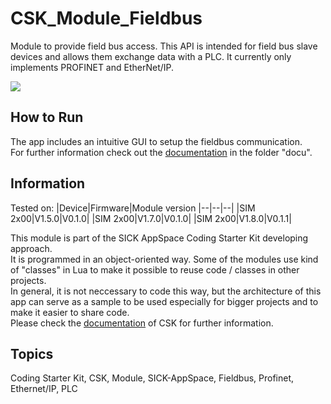 # CSK_Module_Fieldbus

Module to provide field bus access. This API is intended for field bus slave devices and allows them exchange data with a PLC. It currently only implements PROFINET and EtherNet/IP. 

![](./docu/media/UI_Screenshot.png)

## How to Run

The app includes an intuitive GUI to setup the fieldbus communication.  
For further information check out the [documentation](https://raw.githack.com/golluroSICKAG/CSK_Module_Fieldbus/main/docu/CSK_Module_Fieldbus.html) in the folder "docu".

## Information

Tested on:
|Device|Firmware|Module version
|--|--|--|
|SIM 2x00|V1.5.0|V0.1.0|
|SIM 2x00|V1.7.0|V0.1.0|
|SIM 2x00|V1.8.0|V0.1.1|

This module is part of the SICK AppSpace Coding Starter Kit developing approach.  
It is programmed in an object-oriented way. Some of the modules use kind of "classes" in Lua to make it possible to reuse code / classes in other projects.  
In general, it is not neccessary to code this way, but the architecture of this app can serve as a sample to be used especially for bigger projects and to make it easier to share code.  
Please check the [documentation](https://github.com/SICKAppSpaceCodingStarterKit/.github/blob/main/docu/SICKAppSpaceCodingStarterKit_Documentation.md) of CSK for further information.  

## Topics

Coding Starter Kit, CSK, Module, SICK-AppSpace, Fieldbus, Profinet, Ethernet/IP, PLC
